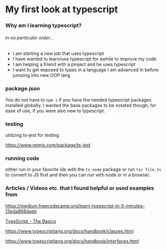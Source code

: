 # My first look at typescript

### Why am I learning typescript?
###### in no particular order...

- I am starting a new job that uses typescript
- I have wanted to learn/use typescript for awhile to improve my code
- I am helping a friend with a project and he uses typescript
- I want to get exposed to types in a language I am advanced in before jumping into new OOP lang

### package.json

You do not have to `npm i` if you have the needed typescript packages installed globally. I wanted the base packages to be notated though, for ease of use, if you were also new to typescript.

### testing

utilizing ts-jest for testing

https://www.npmjs.com/package/ts-jest

### running code

either run in your favorite ide with the `ts-node` package or run `tsc file.ts` to convert to JS first and then you can run with node or in a browser.

### Articles / Videos etc. that I found helpful or used examples from

https://medium.freecodecamp.org/learn-typescript-in-5-minutes-13eda868daeb

[TypeScript - The Basics](https://www.youtube.com/watch?v=ahCwqrYpIuM)

https://www.typescriptlang.org/docs/handbook/classes.html

https://www.typescriptlang.org/docs/handbook/interfaces.html
